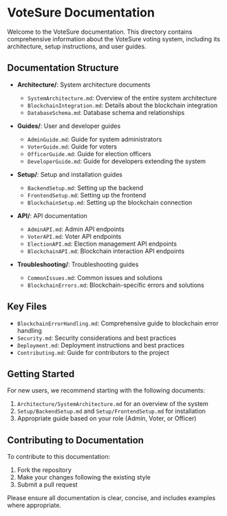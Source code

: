 # VoteSure Documentation

Welcome to the VoteSure documentation. This directory contains comprehensive information about the VoteSure voting system, including its architecture, setup instructions, and user guides.

## Documentation Structure

- **Architecture/**: System architecture documents
  - `SystemArchitecture.md`: Overview of the entire system architecture
  - `BlockchainIntegration.md`: Details about the blockchain integration
  - `DatabaseSchema.md`: Database schema and relationships

- **Guides/**: User and developer guides
  - `AdminGuide.md`: Guide for system administrators
  - `VoterGuide.md`: Guide for voters
  - `OfficerGuide.md`: Guide for election officers
  - `DeveloperGuide.md`: Guide for developers extending the system

- **Setup/**: Setup and installation guides
  - `BackendSetup.md`: Setting up the backend
  - `FrontendSetup.md`: Setting up the frontend
  - `BlockchainSetup.md`: Setting up the blockchain connection

- **API/**: API documentation
  - `AdminAPI.md`: Admin API endpoints
  - `VoterAPI.md`: Voter API endpoints
  - `ElectionAPI.md`: Election management API endpoints
  - `BlockchainAPI.md`: Blockchain interaction API endpoints

- **Troubleshooting/**: Troubleshooting guides
  - `CommonIssues.md`: Common issues and solutions
  - `BlockchainErrors.md`: Blockchain-specific errors and solutions

## Key Files

- `BlockchainErrorHandling.md`: Comprehensive guide to blockchain error handling
- `Security.md`: Security considerations and best practices
- `Deployment.md`: Deployment instructions and best practices
- `Contributing.md`: Guide for contributors to the project

## Getting Started

For new users, we recommend starting with the following documents:

1. `Architecture/SystemArchitecture.md` for an overview of the system
2. `Setup/BackendSetup.md` and `Setup/FrontendSetup.md` for installation
3. Appropriate guide based on your role (Admin, Voter, or Officer)

## Contributing to Documentation

To contribute to this documentation:

1. Fork the repository
2. Make your changes following the existing style
3. Submit a pull request

Please ensure all documentation is clear, concise, and includes examples where appropriate. 